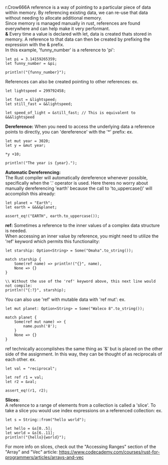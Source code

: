 r.Crow666A reference is a way of pointing to a particular piece of data within memory. By referencing existing data, we can re-use that data without needing to allocate additional memory.
\
Since memory is managed manually in rust, references are found everywhere and can help make it very performant.
\
**&**
Every time a value is declared with let, data is created thats stored in memory. A reference to that data can then be created by prefixing the expression with the & prefix.
\
In this example, 'funny_number' is a reference to 'pi':

	let pi = 3.14159265359;
	let funny_number = &pi;

	println!("{funny_number}");

References can also be created pointing to other references:
	ex.

	let lightspeed = 299792458;

	let fast = &lightspeed;
	let still_fast = &&lightspeed;

	let speed_of_light = &still_fast; // This is equivalent to &&&lightspeed

**Dereference:**
When you need to access the underlying data a reference points to directly, you can 'dereference' with the '*' prefix:
	ex.

	let mut year = 3020;
	let y = &mut year;

	*y +10;

	println!("The year is {year}.");

**Automatic Dereferencing:**
\
The Rust compiler will automatically dereference whenever possible, specifically when the '.' operator is used. Here theres no worry about manually dereferencing 'earth' because the call to 'to_uppercase()' will accomplish this already:

	let planet = "Earth";
	let earth = &&&&planet;

	assert_eq!("EARTH", earth.to_uppercase());

**ref:**
Sometimes a reference to the inner values of a complex data structure is needed.
\
When accessing an inner value by reference, you might need to utilize the 'ref' keyword which permits this functionality:

	let starship: Option<String> = Some("Omaha".to_string());

	match starship {
		Some(ref name) => println!("{}", name),
		None => {}
	}

	\\ Without the use of the 'ref' keyword above, this next line would not compile:
	println!("{:?}", starship);

You can also use 'ref' with mutable data with 'ref mut':
	ex.

	let mut planet: Option<String> = Some("Waleco 8".to_string());

	match planet {
		Some(ref mut name) => {
			name.push('8');
		}
		None => {}
	}

ref technically accomplishes the same thing as '&' but is placed on the other side of the assignment. In this way, they can be thought of as reciprocals of each other.
	ex.

	let val = "reciprocal";

	let ref r1 = val;
	let r2 = &val;

	assert_eq!(r1, r2);

**Slices:**
\
A reference to a range of elements from a collection is called a 'slice'. To take a slice you would use index expressions on a referenced collection:
	ex.

	let s = String::from("hello world");

	let hello = &s[0..5];
	let world = &s[6..11];
	println!("{hello}{world}");

For more info on slices, check out the "Accessing Ranges" section of the "Array" and "Vec" article:
https://www.codecademy.com/courses/rust-for-programmers/articles/arrays-and-vec
